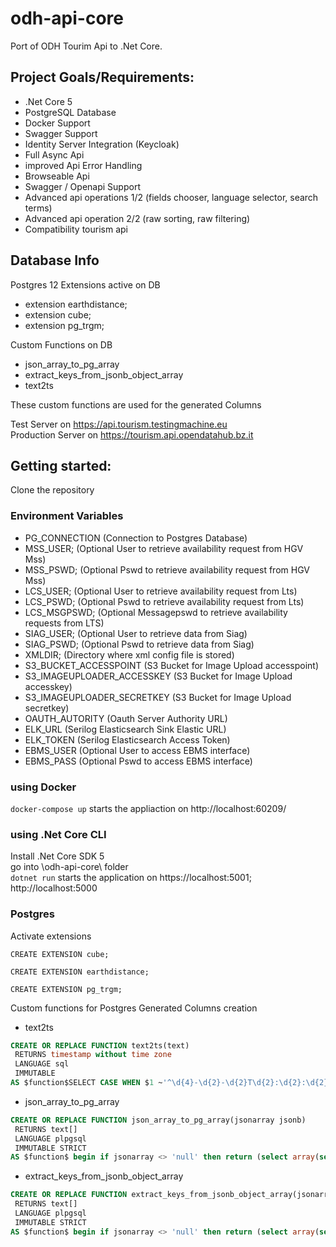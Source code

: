 # odh-api-core

Port of ODH Tourim Api to .Net Core.

## Project Goals/Requirements:

* .Net Core 5
* PostgreSQL Database
* Docker Support
* Swagger Support
* Identity Server Integration (Keycloak)
* Full Async Api
* improved Api Error Handling
* Browseable Api
* Swagger / Openapi Support
* Advanced api operations 1/2 (fields chooser, language selector, search terms)
* Advanced api operation 2/2 (raw sorting, raw filtering)
* Compatibility tourism api

## Database Info

Postgres 12 
Extensions active on DB

* extension earthdistance;
* extension cube;
* extension pg_trgm;

Custom Functions on DB

* json_array_to_pg_array
* extract_keys_from_jsonb_object_array
* text2ts

These custom functions are used for the generated Columns

Test Server on https://api.tourism.testingmachine.eu  
Production Server on https://tourism.api.opendatahub.bz.it

## Getting started:

Clone the repository

### Environment Variables

* PG_CONNECTION (Connection to Postgres Database)
* MSS_USER; (Optional User to retrieve availability request from HGV Mss)
* MSS_PSWD; (Optional Pswd to retrieve availability request from HGV Mss)
* LCS_USER; (Optional User to retrieve availability request from Lts)
* LCS_PSWD; (Optional Pswd to retrieve availability request from Lts)
* LCS_MSGPSWD; (Optional Messagepswd to retrieve availability requests from LTS)
* SIAG_USER; (Optional User to retrieve data from Siag)
* SIAG_PSWD; (Optional Pswd to retrieve data from Siag)
* XMLDIR; (Directory where xml config file is stored)
* S3_BUCKET_ACCESSPOINT (S3 Bucket for Image Upload accesspoint)
* S3_IMAGEUPLOADER_ACCESSKEY (S3 Bucket for Image Upload accesskey)
* S3_IMAGEUPLOADER_SECRETKEY (S3 Bucket for Image Upload secretkey)
* OAUTH_AUTORITY (Oauth Server Authority URL)
* ELK_URL (Serilog Elasticsearch Sink Elastic URL)
* ELK_TOKEN (Serilog Elasticsearch Access Token)
* EBMS_USER (Optional User to access EBMS interface)
* EBMS_PASS (Optional Pswd to access EBMS interface)

### using Docker

`docker-compose up` starts the appliaction on http://localhost:60209/

### using .Net Core CLI

Install .Net Core SDK 5\
go into \odh-api-core\ folder \
`dotnet run`
starts the application on 
https://localhost:5001;
http://localhost:5000

### Postgres

Activate extensions

```
CREATE EXTENSION cube;
```
```
CREATE EXTENSION earthdistance;
```
```
CREATE EXTENSION pg_trgm;
```

Custom functions for Postgres Generated Columns creation

* text2ts

```sql
CREATE OR REPLACE FUNCTION text2ts(text)
 RETURNS timestamp without time zone
 LANGUAGE sql
 IMMUTABLE
AS $function$SELECT CASE WHEN $1 ~'^\d{4}-\d{2}-\d{2}T\d{2}:\d{2}:\d{2}(\.\d+)?$' THEN CAST($1 AS timestamp without time zone) END$function$;
```
* json_array_to_pg_array

```sql
CREATE OR REPLACE FUNCTION json_array_to_pg_array(jsonarray jsonb)
 RETURNS text[]
 LANGUAGE plpgsql
 IMMUTABLE STRICT
AS $function$ begin if jsonarray <> 'null' then return (select array(select jsonb_array_elements_text(jsonarray))); else return null; end if; end; $function$;
```

* extract_keys_from_jsonb_object_array

```sql
CREATE OR REPLACE FUNCTION extract_keys_from_jsonb_object_array(jsonarray jsonb, key text DEFAULT 'Id'::text)
 RETURNS text[]
 LANGUAGE plpgsql
 IMMUTABLE STRICT
AS $function$ begin if jsonarray <> 'null' then return (select array(select data2::jsonb->> key from (select jsonb_array_elements_text(jsonarray) as data2) as subsel)); else return null; end if; end; $function$;
```



